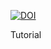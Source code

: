 [![DOI](https://zenodo.org/badge/DOI/10.5281/zenodo.3378116.svg)](https://doi.org/10.5281/zenodo.3378116)

Tutorial
